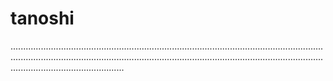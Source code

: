 # tanoshi
.....................................................................................................................................................................................................................................................................................................